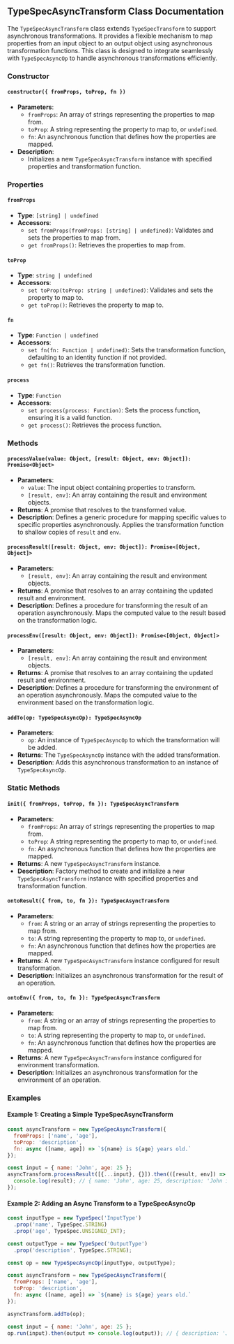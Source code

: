 ## TypeSpecAsyncTransform Class Documentation
The `TypeSpecAsyncTransform` class extends `TypeSpecTransform` to support asynchronous transformations. It provides a flexible mechanism to map properties from an input object to an output object using asynchronous transformation functions. This class is designed to integrate seamlessly with `TypeSpecAsyncOp` to handle asynchronous transformations efficiently.

### Constructor

#### `constructor({ fromProps, toProp, fn })`
- **Parameters**:
  - `fromProps`: An array of strings representing the properties to map from.
  - `toProp`: A string representing the property to map to, or `undefined`.
  - `fn`: An asynchronous function that defines how the properties are mapped.
- **Description**:
  - Initializes a new `TypeSpecAsyncTransform` instance with specified properties and transformation function.

### Properties

#### `fromProps`
- **Type**: `[string] | undefined`
- **Accessors**:
  - `set fromProps(fromProps: [string] | undefined)`: Validates and sets the properties to map from.
  - `get fromProps()`: Retrieves the properties to map from.

#### `toProp`
- **Type**: `string | undefined`
- **Accessors**:
  - `set toProp(toProp: string | undefined)`: Validates and sets the property to map to.
  - `get toProp()`: Retrieves the property to map to.

#### `fn`
- **Type**: `Function | undefined`
- **Accessors**:
  - `set fn(fn: Function | undefined)`: Sets the transformation function, defaulting to an identity function if not provided.
  - `get fn()`: Retrieves the transformation function.

#### `process`
- **Type**: `Function`
- **Accessors**:
  - `set process(process: Function)`: Sets the process function, ensuring it is a valid function.
  - `get process()`: Retrieves the process function.

### Methods

#### `processValue(value: Object, [result: Object, env: Object]): Promise<Object>`
- **Parameters**:
  - `value`: The input object containing properties to transform.
  - `[result, env]`: An array containing the result and environment objects.
- **Returns**: A promise that resolves to the transformed value.
- **Description**: Defines a generic procedure for mapping specific values to specific properties asynchronously. Applies the transformation function to shallow copies of `result` and `env`.

#### `processResult([result: Object, env: Object]): Promise<[Object, Object]>`
- **Parameters**:
  - `[result, env]`: An array containing the result and environment objects.
- **Returns**: A promise that resolves to an array containing the updated result and environment.
- **Description**: Defines a procedure for transforming the result of an operation asynchronously. Maps the computed value to the result based on the transformation logic.

#### `processEnv([result: Object, env: Object]): Promise<[Object, Object]>`
- **Parameters**:
  - `[result, env]`: An array containing the result and environment objects.
- **Returns**: A promise that resolves to an array containing the updated result and environment.
- **Description**: Defines a procedure for transforming the environment of an operation asynchronously. Maps the computed value to the environment based on the transformation logic.

#### `addTo(op: TypeSpecAsyncOp): TypeSpecAsyncOp`
- **Parameters**:
  - `op`: An instance of `TypeSpecAsyncOp` to which the transformation will be added.
- **Returns**: The `TypeSpecAsyncOp` instance with the added transformation.
- **Description**: Adds this asynchronous transformation to an instance of `TypeSpecAsyncOp`.

### Static Methods

#### `init({ fromProps, toProp, fn }): TypeSpecAsyncTransform`
- **Parameters**:
  - `fromProps`: An array of strings representing the properties to map from.
  - `toProp`: A string representing the property to map to, or `undefined`.
  - `fn`: An asynchronous function that defines how the properties are mapped.
- **Returns**: A new `TypeSpecAsyncTransform` instance.
- **Description**: Factory method to create and initialize a new `TypeSpecAsyncTransform` instance with specified properties and transformation function.

#### `ontoResult({ from, to, fn }): TypeSpecAsyncTransform`
- **Parameters**:
  - `from`: A string or an array of strings representing the properties to map from.
  - `to`: A string representing the property to map to, or `undefined`.
  - `fn`: An asynchronous function that defines how the properties are mapped.
- **Returns**: A new `TypeSpecAsyncTransform` instance configured for result transformation.
- **Description**: Initializes an asynchronous transformation for the result of an operation.

#### `ontoEnv({ from, to, fn }): TypeSpecAsyncTransform`
- **Parameters**:
  - `from`: A string or an array of strings representing the properties to map from.
  - `to`: A string representing the property to map to, or `undefined`.
  - `fn`: An asynchronous function that defines how the properties are mapped.
- **Returns**: A new `TypeSpecAsyncTransform` instance configured for environment transformation.
- **Description**: Initializes an asynchronous transformation for the environment of an operation.

### Examples

#### Example 1: Creating a Simple TypeSpecAsyncTransform
```javascript
const asyncTransform = new TypeSpecAsyncTransform({
  fromProps: ['name', 'age'],
  toProp: 'description',
  fn: async ([name, age]) => `${name} is ${age} years old.`
});

const input = { name: 'John', age: 25 };
asyncTransform.processResult([{...input}, {}]).then(([result, env]) => {
  console.log(result); // { name: 'John', age: 25, description: 'John is 25 years old.' }
});
```

#### Example 2: Adding an Async Transform to a TypeSpecAsyncOp
```javascript
const inputType = new TypeSpec('InputType')
  .prop('name', TypeSpec.STRING)
  .prop('age', TypeSpec.UNSIGNED_INT);

const outputType = new TypeSpec('OutputType')
  .prop('description', TypeSpec.STRING);

const op = new TypeSpecAsyncOp(inputType, outputType);

const asyncTransform = new TypeSpecAsyncTransform({
  fromProps: ['name', 'age'],
  toProp: 'description',
  fn: async ([name, age]) => `${name} is ${age} years old.`
});

asyncTransform.addTo(op);

const input = { name: 'John', age: 25 };
op.run(input).then(output => console.log(output)); // { description: 'John is 25 years old.' }
```
